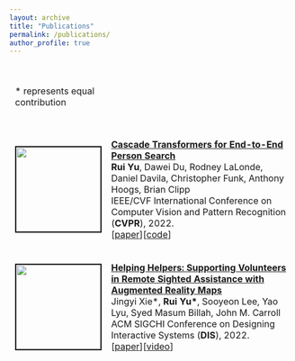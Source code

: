 ```yaml
---
layout: archive
title: "Publications"
permalink: /publications/
author_profile: true
---
```


<table style="border: 1px solid transparent">
		<tr style="border: 1px solid transparent" align="left">
			<td height="112" style="border: 1px solid transparent">
			  <p style="text-indent: 0em">
				* represents equal contribution
			  </p>
		    </td>
			<td style="border: 1px solid transparent" ></td>
		</tr>
		<tr style="border: 1px solid transparent">
			<td style="border: 1px solid transparent" height="112" width='150' align="left"><img border="2" src="https://ruiyu0.github.io/images/coat.png" width="150"></td>
			<td height="112" style="border: 1px solid transparent">
			  <p style="text-indent: 0em">
				<a href="https://arxiv.org/pdf/2203.09642"> <b>Cascade Transformers for End-to-End Person Search</b> </a> <br>
				<b>Rui Yu</b>, Dawei Du, Rodney LaLonde, Daniel Davila, Christopher Funk, Anthony Hoogs, Brian Clipp<br>
				IEEE/CVF International Conference on Computer Vision and Pattern Recognition (<b>CVPR</b>), 2022.<br>
				[<a href="https://arxiv.org/pdf/2203.09642">paper</a>][<a href="https://github.com/Kitware/COAT">code</a>]
			  </p>
			</td>
		</tr>
		<tr style="border: 1px solid transparent">
			<td style="border: 1px solid transparent" height="112" width='150' align="left"><img border="2" src="https://ruiyu0.github.io/images/dis22.png" width="150"></td>
			<td height="112" style="border: 1px solid transparent">
			  <p style="text-indent: 0em">
				<a href="https://dl.acm.org/doi/10.1145/3532106.3533560"> <b>Helping Helpers: Supporting Volunteers in Remote Sighted Assistance with Augmented Reality Maps</b> </a> <br>
				Jingyi Xie*, <b>Rui Yu*</b>, Sooyeon Lee, Yao Lyu, Syed Masum Billah, John M. Carroll<br>
				ACM SIGCHI Conference on Designing Interactive Systems (<b>DIS</b>), 2022.<br>
				[<a href="https://dl.acm.org/doi/10.1145/3532106.3533560">paper</a>][<a href="https://www.youtube.com/watch?v=A6NyAfch9X8">video</a>]
			  </p>
		  	</td>
		</tr>
</table>


